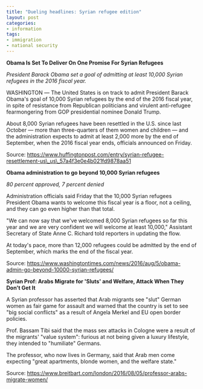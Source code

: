 ```yaml
---
title: "Dueling headlines: Syrian refugee edition"
layout: post
categories:
- information
tags:
- immigration
- national security
---
```


**Obama Is Set To Deliver On One Promise For Syrian Refugees**

*President Barack Obama set a goal of admitting at least 10,000 Syrian refugees in the 2016 fiscal year.*

WASHINGTON ― The United States is on track to admit President Barack Obama's goal of 10,000 Syrian refugees by the end of the 2016 fiscal year, in spite of resistance from Republican politicians and virulent anti-refugee fearmongering from GOP presidential nominee Donald Trump.

About 8,000 Syrian refugees have been resettled in the U.S. since last October ― more than three-quarters of them women and children ― and the administration expects to admit at least 2,000 more by the end of September, when the 2016 fiscal year ends, officials announced on Friday.

Source: https://www.huffingtonpost.com/entry/syrian-refugee-resettlement-us\_us\_57a4f3e0e4b021fd9878aa51

**Obama administration to go beyond 10,000 Syrian refugees**

*80 percent approved, 7 percent denied*

Administration officials said Friday that the 10,000 Syrian refugees President Obama wants to welcome this fiscal year is a floor, not a ceiling, and they can go even higher than that total.

"We can now say that we've welcomed 8,000 Syrian refugees so far this year and we are very confident we will welcome at least 10,000," Assistant Secretary of State Anne C. Richard told reporters in updating the flow.

At today's pace, more than 12,000 refugees could be admitted by the end of September, which marks the end of the fiscal year.

Source: https://www.washingtontimes.com/news/2016/aug/5/obama-admin-go-beyond-10000-syrian-refugees/

**Syrian Prof: Arabs Migrate for 'Sluts' and Welfare, Attack When They Don't Get It**

A Syrian professor has asserted that Arab migrants see "slut" German women as fair game for assault and warned that the country is set to see "big social conflicts" as a result of Angela Merkel and EU open border policies.

Prof. Bassam Tibi said that the mass sex attacks in Cologne were a result of the migrants' "value system": furious at not being given a luxury lifestyle, they intended to "humiliate" Germans.

The professor, who now lives in Germany, said that Arab men come expecting "great apartments, blonde women, and the welfare state."

Source: https://www.breitbart.com/london/2016/08/05/professor-arabs-migrate-women/